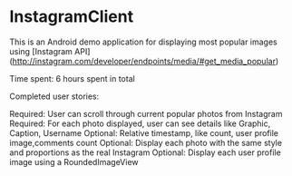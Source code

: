 # InstagramClient

This is an Android demo application for displaying most popular images using [Instagram API]
(http://instagram.com/developer/endpoints/media/#get_media_popular)

Time spent: 6 hours spent in total

Completed user stories:

Required: User can scroll through current popular photos from Instagram
Required: For each photo displayed, user can see details like Graphic, Caption, Username
Optional: Relative timestamp, like count, user profile image,comments count
Optional: Display each photo with the same style and proportions as the real Instagram
Optional: Display each user profile image using a RoundedImageView
